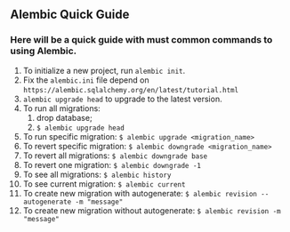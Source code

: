 ## Alembic Quick Guide

### Here will be a quick guide with must common commands to using Alembic.

1. To initialize a new project, run `alembic init`.
2. Fix the `alembic.ini` file depend on `https://alembic.sqlalchemy.org/en/latest/tutorial.html`
3. `alembic upgrade head` to upgrade to the latest version.
4. To run all migrations:
    1. drop database;
    2. `$ alembic upgrade head`
5. To run specific migration:
   `$ alembic upgrade <migration_name>`
6. To revert specific migration:
   `$ alembic downgrade <migration_name>`
7. To revert all migrations:
   `$ alembic downgrade base`
8. To revert one migration:
   `$ alembic downgrade -1`
9. To see all migrations:
   `$ alembic history`
10. To see current migration:
    `$ alembic current`
11. To create new migration with autogenerate:
    `$ alembic revision --autogenerate -m "message"`
12. To create new migration without autogenerate:
    `$ alembic revision -m "message"`

<!-- TODO 
Write with real examples and screenshots
-->